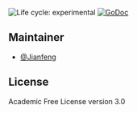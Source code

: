 <img src="https://img.shields.io/badge/lifecycle-experimental-orange.svg" alt="Life cycle: experimental"> <a href="https://godoc.org/github.com/openbiox/ganker"><img src="https://godoc.org/github.com/openbiox/ganker?status.svg" alt="GoDoc"></a>

## Maintainer

- [@Jianfeng](https://github.com/Miachol)

## License

Academic Free License version 3.0

